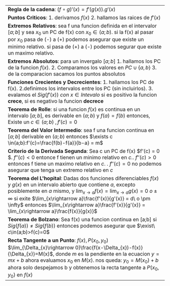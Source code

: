 ||
|---|
|**Regla de la cadena**:  $(f\circ g)'(x) = f'(g(x)).g'(x)$|
|**Puntos Criticos**: 1. derivamos $f(x)$ 2. hallamos las raices de $f'(x)$|
|**Extremos Relativos**: sea f una funcion definida en el intervalor $[a;b]$ y sea $x_{0}$ un PC de f(x) con $x_{0} \in (a;b)$. si la f(x) al pasar por $x_{0}$ pasa de (-) a (+) podemos asegurar que existe un minimo relativo. si pasa de (+) a (-) podemos segurar que existe un maximo relativo.|
|**Extremos Absolutos**: para un invergalo $[a;b]$ 1. hallamos los PC de la funcion $f(x)$. 2. Comparamos los valores en $PC \cup \left \{ a,b\right \}$ 3. de la comparacion sacamos los puntos absolutos
|**Funciones Crecientes y Decrecientes**: 1. hallamos los PC de f(x). 2.definimos los intervalos entre los PC (sin incluirlos). 3. evalamos el  $Sig(f'(x))\  con \ x \in Intevalo$ si es positivo la funcion **crece**, si es negativo la funcion **decrece**|
|**Teorema de Rolle**: si una funcion $f(x)$ es continua en un intervalo $[a;b]$, es derivable en $(a;b)$ y $f(a) = f(b)$ entonces, Existe un $c \in (a;b)\ ,f'(c)=0$
|**Teorema del Valor Intermedio**: sea f una funcion continua en $[a;b]$ derivable en $(a;b)$ entonces $\exists c \in(a;b):f'(c)=\frac{f(b)-f(a)}{b-a} = m$|
|**Criterio de la Derivada Segunda**: Sea c un PC de f(x) $f'(c) = 0 $. $f''(c) < 0$ entonce f tienen un minimo relativo en $c$.. $f''(c) > 0$ entonces f tiene un maximo relativo en $c$. . $f''(c) = 0$ no podemos asegurar que tenga un extremo relativo en $c$|
|**Teorema del L'hopital**: Dadas dos funciones diferenciables $f(x)$ y $g(x)$ en un intervalo abierto que contiene $a$, excepto posiblemente en $a$ mismo, y $\lim_{x \rightarrow a } f(x)=\lim_{x \rightarrow a } g(x)=0 \ o \pm \infty$ si exite $\lim_{x\rightarrow a}\frac{f'(x)}{g'(x)} = d\ o \pm \infty$ entonces $\lim_{x\rightarrow a}\frac{f'(x)}{g'(x)} = \lim_{x\rightarrow a}\frac{f(x)}{g(x)}$|
|**Teorema de Bolzano**: Sea f(x) una funcion continua en [a;b] si $Sig(f(a)) \neq Sig(f(b))$ entonces podemos asegurar que $\exist\ c\in(a;b)>f(c)=0$|
|**Recta Tangente a un Punto**: $f(x), P(x_{0}, y_{0})$ $\lim_{\Delta_{x}\rightarrow 0}\frac{f(x-\Delta_{x})-f(x)}{\Delta_{x}}=M(x)$, donde $m$ es la pendiente en la ecuacion $y=mx+b$ ahora evaluamos $x_{0}$ en $M(x)$. nos queda: $y_{0}=M(x_{0})+b$ ahora solo despejamos b y obtenemos la recta tangente a $P(x_{0}, y_{0})$ en $f(x)$|